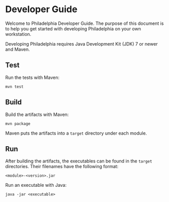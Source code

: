 Developer Guide
===============

Welcome to Philadelphia Developer Guide. The purpose of this document is to
help you get started with developing Philadelphia on your own workstation.

Developing Philadelphia requires Java Development Kit (JDK) 7 or newer and
Maven.


Test
----

Run the tests with Maven:

    mvn test


Build
-----

Build the artifacts with Maven:

    mvn package

Maven puts the artifacts into a `target` directory under each module.


Run
---

After building the artifacts, the executables can be found in the `target`
directories. Their filenames have the following format:

    <module>-<version>.jar

Run an executable with Java:

    java -jar <executable>
